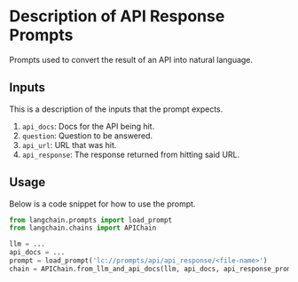 # Description of API Response Prompts

Prompts used to convert the result of an API into natural language.

## Inputs

This is a description of the inputs that the prompt expects.

1. `api_docs`: Docs for the API being hit.
2. `question`: Question to be answered.
3. `api_url`: URL that was hit.
4. `api_response`: The response returned from hitting said URL.


## Usage

Below is a code snippet for how to use the prompt.

```python
from langchain.prompts import load_prompt
from langchain.chains import APIChain

llm = ...
api_docs = ...
prompt = load_prompt('lc://prompts/api/api_response/<file-name>')
chain = APIChain.from_llm_and_api_docs(llm, api_docs, api_response_prompt=prompt)
```

